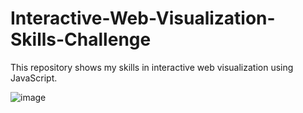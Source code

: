 # Interactive-Web-Visualization-Skills-Challenge
This repository shows my skills in interactive web visualization using JavaScript.

![image](https://user-images.githubusercontent.com/91984732/175775543-1a9ddc88-dd33-4521-9fe1-ea5e514ab040.png)
